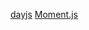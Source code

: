 [dayjs](https://github.com/iamkun/dayjs/blob/master/docs/zh-cn/README.zh-CN.md)
[Moment.js](http://momentjs.com/docs/)